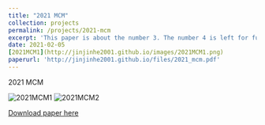 ```yaml
---
title: "2021 MCM"
collection: projects
permalink: /projects/2021-mcm
excerpt: 'This paper is about the number 3. The number 4 is left for future work.'
date: 2021-02-05
[2021MCM1](http://jinjinhe2001.github.io/images/2021MCM1.png)
paperurl: 'http://jinjinhe2001.github.io/files/2021_mcm.pdf'
---
```

2021 MCM

![2021MCM1](http://jinjinhe2001.github.io/images/2021MCM1.png)
![2021MCM2](http://jinjinhe2001.github.io/images/2021MCM2.png)

[Download paper here](http://jinjinhe2001.github.io/files/2021_mcm.pdf)
